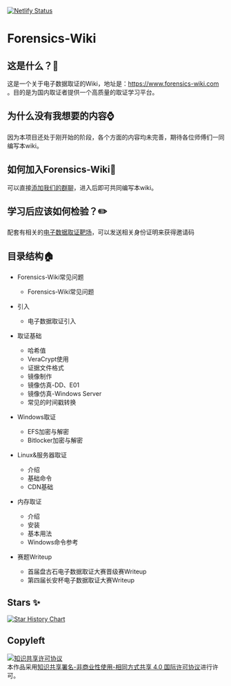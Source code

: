 [![Netlify Status](https://api.netlify.com/api/v1/badges/3c076d57-933f-415b-8582-3ae467a462e2/deploy-status)](https://app.netlify.com/sites/dreamy-halva-0604b2/deploys)

# Forensics-Wiki

## 这是什么？🔎

这是一个关于电子数据取证的Wiki，地址是：https://www.forensics-wiki.com 。目的是为国内取证者提供一个高质量的取证学习平台。

## 为什么没有我想要的内容⌚

因为本项目还处于刚开始的阶段，各个方面的内容均未完善，期待各位师傅们一同编写本wiki。

## 如何加入Forensics-Wiki📣

可以直接[添加我们的群聊](https://jq.qq.com/?_wv=1027&k=2myrMcmN)，进入后即可共同编写本wiki。

## 学习后应该如何检验？✏️

配套有相关的[电子数据取证靶场](https://forensics.didctf.com)，可以发送相关身份证明来获得邀请码

## 目录结构🏠

- Forensics-Wiki常见问题
  - Forensics-Wiki常见问题
- 引入
  - 电子数据取证引入
- 取证基础
  - 哈希值
  - VeraCrypt使用
  - 证据文件格式
  - 镜像制作
  - 镜像仿真-DD、E01
  - 镜像仿真-Windows Server
  - 常见的时间戳转换
- Windows取证
  - EFS加密与解密
  - Bitlocker加密与解密

- Linux&服务器取证
  - 介绍
  - 基础命令
  - CDN基础

- 内存取证
  - 介绍
  - 安装
  - 基本用法
  - Windows命令参考

- 赛题Writeup
  - 首届盘古石电子数据取证大赛晋级赛Writeup
  - 第四届长安杯电子数据取证大赛Writeup

## Stars ✨

[![Star History Chart](https://api.star-history.com/svg?repos=Forensics-wiki/Forensics-Wiki&type=Date)](https://star-history.com/#Forensics-wiki/Forensics-Wiki&Date)

## Copyleft

<a rel="license" href="http://creativecommons.org/licenses/by-nc-sa/4.0/"><img alt="知识共享许可协议" style="border-width:0" src="https://i.creativecommons.org/l/by-nc-sa/4.0/88x31.png" /></a><br />本作品采用<a rel="license" href="http://creativecommons.org/licenses/by-nc-sa/4.0/">知识共享署名-非商业性使用-相同方式共享 4.0 国际许可协议</a>进行许可。
